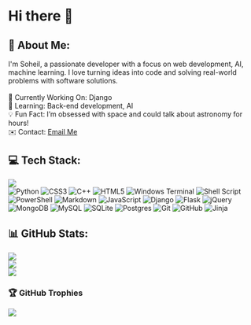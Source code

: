 # Hi there 👋

## 💫 About Me:
I'm Soheil, a passionate developer with a focus on web development, AI, machine learning. I love turning ideas into code and solving real-world problems with software solutions.<br><br>🚀 Currently Working On: Django<br>🌱 Learning: Back-end development, AI<br>💡 Fun Fact: I’m obsessed with space and could talk about astronomy for hours!<br>✉️ Contact: [Email Me](mailto:iamsoheil.r@gmail.com)



## 💻 Tech Stack:
![](https://www.codewars.com/users/Soheilr/badges/small)<br/>
![Python](https://img.shields.io/badge/python-3670A0?style=flat&logo=python&logoColor=ffdd54) ![CSS3](https://img.shields.io/badge/css3-%231572B6.svg?style=flat&logo=css3&logoColor=white) ![C++](https://img.shields.io/badge/c++-%2300599C.svg?style=flat&logo=c%2B%2B&logoColor=white) ![HTML5](https://img.shields.io/badge/html5-%23E34F26.svg?style=flat&logo=html5&logoColor=white) ![Windows Terminal](https://img.shields.io/badge/Windows%20Terminal-%234D4D4D.svg?style=flat&logo=windows-terminal&logoColor=white) ![Shell Script](https://img.shields.io/badge/shell_script-%23121011.svg?style=flat&logo=gnu-bash&logoColor=white) ![PowerShell](https://img.shields.io/badge/PowerShell-%235391FE.svg?style=flat&logo=powershell&logoColor=white) ![Markdown](https://img.shields.io/badge/markdown-%23000000.svg?style=flat&logo=markdown&logoColor=white) ![JavaScript](https://img.shields.io/badge/javascript-%23323330.svg?style=flat&logo=javascript&logoColor=%23F7DF1E) ![Django](https://img.shields.io/badge/django-%23092E20.svg?style=flat&logo=django&logoColor=white) ![Flask](https://img.shields.io/badge/flask-%23000.svg?style=flat&logo=flask&logoColor=white) ![jQuery](https://img.shields.io/badge/jquery-%230769AD.svg?style=flat&logo=jquery&logoColor=white) ![MongoDB](https://img.shields.io/badge/MongoDB-%234ea94b.svg?style=flat&logo=mongodb&logoColor=white) ![MySQL](https://img.shields.io/badge/mysql-4479A1.svg?style=flat&logo=mysql&logoColor=white) ![SQLite](https://img.shields.io/badge/sqlite-%2307405e.svg?style=flat&logo=sqlite&logoColor=white) ![Postgres](https://img.shields.io/badge/postgres-%23316192.svg?style=flat&logo=postgresql&logoColor=white) ![Git](https://img.shields.io/badge/git-%23F05033.svg?style=flat&logo=git&logoColor=white) ![GitHub](https://img.shields.io/badge/github-%23121011.svg?style=flat&logo=github&logoColor=white) ![Jinja](https://img.shields.io/badge/jinja-white.svg?style=flat&logo=jinja&logoColor=black)
## 📊 GitHub Stats:
![](https://github-readme-stats.vercel.app/api?username=soheilrabiee&theme=react&hide_border=false&include_all_commits=false&count_private=false)<br/>
![](https://github-readme-streak-stats.herokuapp.com/?user=soheilrabiee&theme=react&hide_border=false)<br/>
![](https://github-readme-stats.vercel.app/api/top-langs/?username=soheilrabiee&theme=react&hide_border=false&include_all_commits=false&count_private=false&layout=compact)

<!-- ### 🔝 Top Contributed Repo
![](https://github-contributor-stats.vercel.app/api?username=soheilrabiee&limit=5&theme=react&combine_all_yearly_contributions=true) -->

### 🏆 GitHub Trophies
![](https://github-profile-trophy.vercel.app/?username=soheilrabiee&theme=vue-dark&no-frame=false&no-bg=true&margin-w=4)
